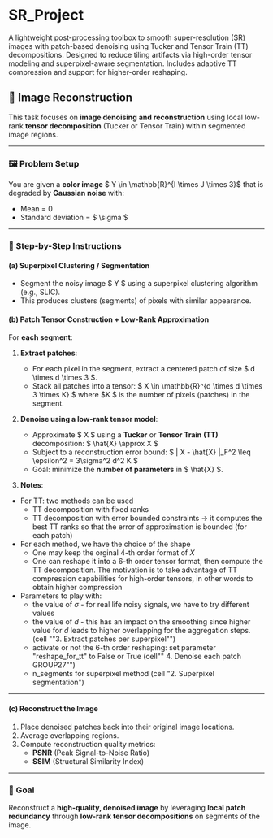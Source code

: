 # SR_Project
A lightweight post-processing toolbox to smooth super-resolution (SR) images with patch-based denoising using Tucker and Tensor Train (TT) decompositions. Designed to reduce tiling artifacts via high-order tensor modeling and superpixel-aware segmentation. Includes adaptive TT compression and support for higher-order reshaping.


## 🧩 Image Reconstruction

This task focuses on **image denoising and reconstruction** using local low-rank **tensor decomposition** (Tucker or Tensor Train) within segmented image regions.

---

### 🖼️ Problem Setup

You are given a **color image** $ Y \in \mathbb{R}^{I \times J \times 3}$ that is degraded by **Gaussian noise** with:
- Mean = 0  
- Standard deviation = $ \sigma $

---

### 🧱 Step-by-Step Instructions

#### **(a) Superpixel Clustering / Segmentation**

- Segment the noisy image $ Y $ using a superpixel clustering algorithm (e.g., SLIC).
- This produces clusters (segments) of pixels with similar appearance.

#### **(b) Patch Tensor Construction + Low-Rank Approximation**

For **each segment**:

1. **Extract patches**:
   - For each pixel in the segment, extract a centered patch of size $ d \times d \times 3 $.
   - Stack all patches into a tensor:
     $
     X \in \mathbb{R}^{d \times d \times 3 \times K}
     $
     where $K $ is the number of pixels (patches) in the segment.

2. **Denoise using a low-rank tensor model**:
   - Approximate $ X $ using a **Tucker** or **Tensor Train (TT)** decomposition:
     $
     \hat{X} \approx X
     $
   - Subject to a reconstruction error bound:
     $
     \| X - \hat{X} \|_F^2 \leq \epsilon^2 = 3\sigma^2 d^2 K
     $
   - Goal: minimize the **number of parameters** in $ \hat{X} $.

2. **Notes**:
  - For TT: two methods can be used
    - TT decomposition with fixed ranks
    - TT decomposition with error bounded constraints -> it computes the best TT ranks so that the error of approximation is bounded (for each patch)
  - For each method, we have the choice of the shape
    - One may keep the orginal 4-th order format of $X$
    - One can reshape it into a 6-th order tensor format, then compute the TT decomposition. The motivation is to take advantage of TT compression capabilities for high-order tensors, in other words to obtain higher compression
  - Parameters to play with:
    - the value of $\sigma$ - for real life noisy signals, we have to try different values
    - the value of $d$ - this has an impact on the smoothing since higher value for $d$ leads to higher overlapping for the aggregation steps. (cell ""3. Extract patches per superpixel"")
    - activate or not the 6-th order reshaping: set parameter "reshape_for_tt" to False or True (cell"" 4. Denoise each patch GROUP27"")
    - n_segments for superpixel method (cell "2. Superpixel segmentation")

---

#### **(c) Reconstruct the Image**

1. Place denoised patches back into their original image locations.
2. Average overlapping regions.
3. Compute reconstruction quality metrics:
   - **PSNR** (Peak Signal-to-Noise Ratio)
   - **SSIM** (Structural Similarity Index)

---

### 🎯 Goal

Reconstruct a **high-quality, denoised image** by leveraging **local patch redundancy** through **low-rank tensor decompositions** on segments of the image.

